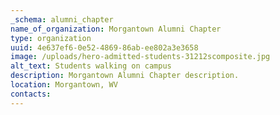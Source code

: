 ```yaml
---
_schema: alumni_chapter
name_of_organization: Morgantown Alumni Chapter
type: organization
uuid: 4e637ef6-0e52-4869-86ab-ee802a3e3658
image: /uploads/hero-admitted-students-31212scomposite.jpg
alt_text: Students walking on campus
description: Morgantown Alumni Chapter description.
location: Morgantown, WV
contacts:
---
```

